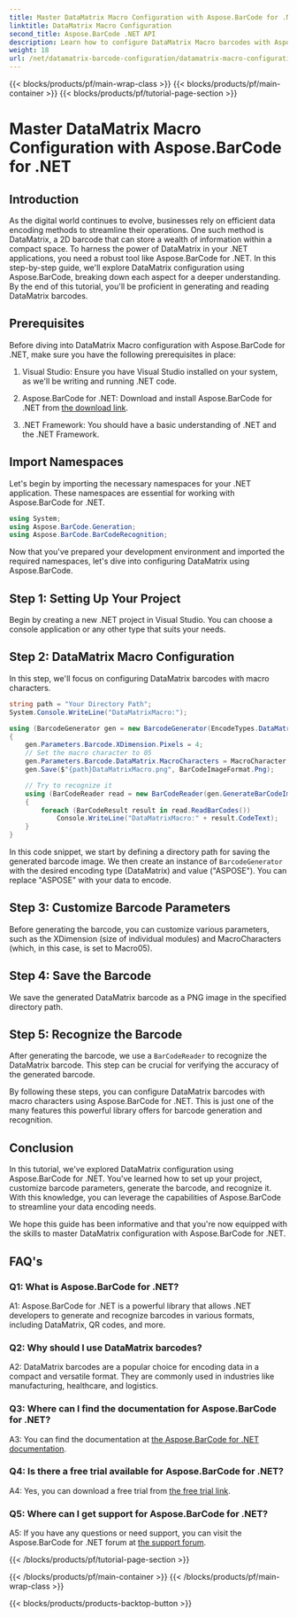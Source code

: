 ```yaml
---
title: Master DataMatrix Macro Configuration with Aspose.BarCode for .NET
linktitle: DataMatrix Macro Configuration
second_title: Aspose.BarCode .NET API
description: Learn how to configure DataMatrix Macro barcodes with Aspose.BarCode for .NET. Generate, customize, and recognize DataMatrix barcodes in your .NET applications.
weight: 18
url: /net/datamatrix-barcode-configuration/datamatrix-macro-configuration/
---
```


{{< blocks/products/pf/main-wrap-class >}}
{{< blocks/products/pf/main-container >}}
{{< blocks/products/pf/tutorial-page-section >}}

# Master DataMatrix Macro Configuration with Aspose.BarCode for .NET

## Introduction

As the digital world continues to evolve, businesses rely on efficient data encoding methods to streamline their operations. One such method is DataMatrix, a 2D barcode that can store a wealth of information within a compact space. To harness the power of DataMatrix in your .NET applications, you need a robust tool like Aspose.BarCode for .NET. In this step-by-step guide, we'll explore DataMatrix configuration using Aspose.BarCode, breaking down each aspect for a deeper understanding. By the end of this tutorial, you'll be proficient in generating and reading DataMatrix barcodes.

## Prerequisites

Before diving into DataMatrix Macro configuration with Aspose.BarCode for .NET, make sure you have the following prerequisites in place:

1. Visual Studio: Ensure you have Visual Studio installed on your system, as we'll be writing and running .NET code.

2. Aspose.BarCode for .NET: Download and install Aspose.BarCode for .NET from [the download link](https://releases.aspose.com/barcode/net/).

3. .NET Framework: You should have a basic understanding of .NET and the .NET Framework.

## Import Namespaces

Let's begin by importing the necessary namespaces for your .NET application. These namespaces are essential for working with Aspose.BarCode for .NET.

```csharp
using System;
using Aspose.BarCode.Generation;
using Aspose.BarCode.BarCodeRecognition;
```

Now that you've prepared your development environment and imported the required namespaces, let's dive into configuring DataMatrix using Aspose.BarCode.

## Step 1: Setting Up Your Project

Begin by creating a new .NET project in Visual Studio. You can choose a console application or any other type that suits your needs.

## Step 2: DataMatrix Macro Configuration

In this step, we'll focus on configuring DataMatrix barcodes with macro characters.

```csharp
string path = "Your Directory Path";
System.Console.WriteLine("DataMatrixMacro:");

using (BarcodeGenerator gen = new BarcodeGenerator(EncodeTypes.DataMatrix, "ASPOSE"))
{
    gen.Parameters.Barcode.XDimension.Pixels = 4;
    // Set the macro character to 05
    gen.Parameters.Barcode.DataMatrix.MacroCharacters = MacroCharacter.Macro05;
    gen.Save($"{path}DataMatrixMacro.png", BarCodeImageFormat.Png);

    // Try to recognize it
    using (BarCodeReader read = new BarCodeReader(gen.GenerateBarCodeImage(), DecodeType.DataMatrix))
    {
        foreach (BarCodeResult result in read.ReadBarCodes())
            Console.WriteLine("DataMatrixMacro:" + result.CodeText);
    }
}
```

In this code snippet, we start by defining a directory path for saving the generated barcode image. We then create an instance of `BarcodeGenerator` with the desired encoding type (DataMatrix) and value ("ASPOSE"). You can replace "ASPOSE" with your data to encode.

## Step 3: Customize Barcode Parameters

Before generating the barcode, you can customize various parameters, such as the XDimension (size of individual modules) and MacroCharacters (which, in this case, is set to Macro05).

## Step 4: Save the Barcode

We save the generated DataMatrix barcode as a PNG image in the specified directory path.

## Step 5: Recognize the Barcode

After generating the barcode, we use a `BarCodeReader` to recognize the DataMatrix barcode. This step can be crucial for verifying the accuracy of the generated barcode.

By following these steps, you can configure DataMatrix barcodes with macro characters using Aspose.BarCode for .NET. This is just one of the many features this powerful library offers for barcode generation and recognition.

## Conclusion

In this tutorial, we've explored DataMatrix configuration using Aspose.BarCode for .NET. You've learned how to set up your project, customize barcode parameters, generate the barcode, and recognize it. With this knowledge, you can leverage the capabilities of Aspose.BarCode to streamline your data encoding needs.

We hope this guide has been informative and that you're now equipped with the skills to master DataMatrix configuration with Aspose.BarCode for .NET.

## FAQ's

### Q1: What is Aspose.BarCode for .NET?

A1: Aspose.BarCode for .NET is a powerful library that allows .NET developers to generate and recognize barcodes in various formats, including DataMatrix, QR codes, and more.

### Q2: Why should I use DataMatrix barcodes?

A2: DataMatrix barcodes are a popular choice for encoding data in a compact and versatile format. They are commonly used in industries like manufacturing, healthcare, and logistics.

### Q3: Where can I find the documentation for Aspose.BarCode for .NET?

A3: You can find the documentation at [the Aspose.BarCode for .NET documentation](https://reference.aspose.com/barcode/net/).

### Q4: Is there a free trial available for Aspose.BarCode for .NET?

A4: Yes, you can download a free trial from [the free trial link](https://releases.aspose.com/).

### Q5: Where can I get support for Aspose.BarCode for .NET?

A5: If you have any questions or need support, you can visit the Aspose.BarCode for .NET forum at [the support forum](https://forum.aspose.com/c/barcode/13).

{{< /blocks/products/pf/tutorial-page-section >}}

{{< /blocks/products/pf/main-container >}}
{{< /blocks/products/pf/main-wrap-class >}}

{{< blocks/products/products-backtop-button >}}
